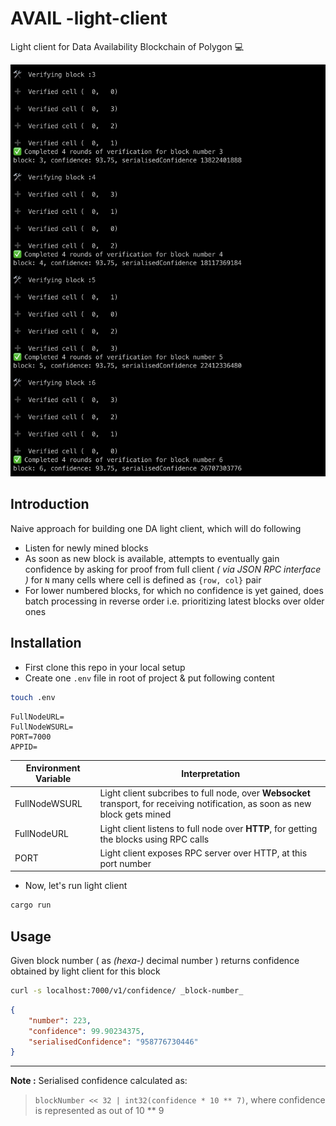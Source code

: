 # AVAIL -light-client

Light client for Data Availability Blockchain of Polygon 💻

![demo](./img/prod_demo.png)

## Introduction

Naive approach for building one DA light client, which will do following

- Listen for newly mined blocks
- As soon as new block is available, attempts to eventually gain confidence by asking for proof from full client _( via JSON RPC interface )_ for `N` many cells where cell is defined as `{row, col}` pair
- For lower numbered blocks, for which no confidence is yet gained, does batch processing in reverse order i.e. prioritizing latest blocks over older ones

## Installation

- First clone this repo in your local setup
- Create one `.env` file in root of project & put following content

```bash
touch .env
```

```
FullNodeURL=
FullNodeWSURL=
PORT=7000
APPID=
```

Environment Variable | Interpretation
--- | ---
FullNodeWSURL | Light client subcribes to full node, over **Websocket** transport, for receiving notification, as soon as new block gets mined
FullNodeURL | Light client listens to full node over **HTTP**, for getting the blocks using RPC calls
PORT | Light client exposes RPC server over HTTP, at this port number

- Now, let's run light client

```bash
cargo run
```

## Usage

Given block number ( as _(hexa-)_ decimal number ) returns confidence obtained by light client for this block

```bash
curl -s localhost:7000/v1/confidence/ _block-number_
```

```json
{
    "number": 223,
    "confidence": 99.90234375,
    "serialisedConfidence": "958776730446"
}
```

---

**Note :** Serialised confidence calculated as: 
> `blockNumber << 32 | int32(confidence * 10 ** 7)`, where confidence is represented as out of 10 ** 9



